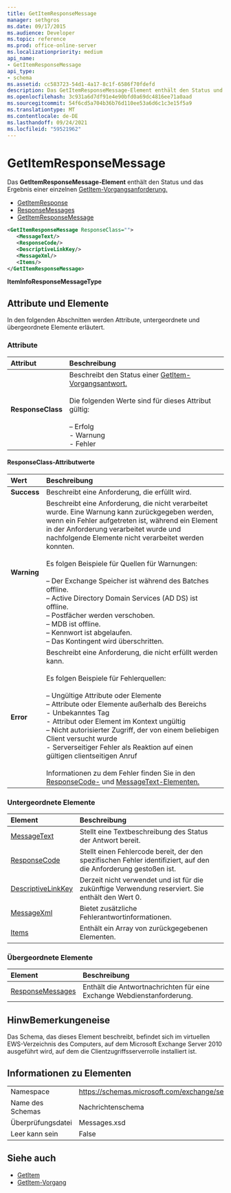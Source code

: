 ```yaml
---
title: GetItemResponseMessage
manager: sethgros
ms.date: 09/17/2015
ms.audience: Developer
ms.topic: reference
ms.prod: office-online-server
ms.localizationpriority: medium
api_name:
- GetItemResponseMessage
api_type:
- schema
ms.assetid: cc583723-54d1-4a17-8c1f-6586f70fdefd
description: Das GetItemResponseMessage-Element enthält den Status und das Ergebnis einer einzelnen GetItem-Vorgangsanforderung.
ms.openlocfilehash: 3c931a6d7df91e4e90bfd0a69dc4816ee71a0aad
ms.sourcegitcommit: 54f6cd5a704b36b76d110ee53a6d6c1c3e15f5a9
ms.translationtype: MT
ms.contentlocale: de-DE
ms.lasthandoff: 09/24/2021
ms.locfileid: "59521962"
---
```

# <a name="getitemresponsemessage"></a>GetItemResponseMessage

Das **GetItemResponseMessage-Element** enthält den Status und das Ergebnis einer einzelnen [GetItem-Vorgangsanforderung.](getitem-operation.md) 
  
- [GetItemResponse](getitemresponse.md) 
- [ResponseMessages](responsemessages.md)
- [GetItemResponseMessage](getitemresponsemessage.md)
  
```xml
<GetItemResponseMessage ResponseClass="">
   <MessageText/>
   <ResponseCode/>
   <DescriptiveLinkKey/>
   <MessageXml/>
   <Items/>
</GetItemResponseMessage>
```

**ItemInfoResponseMessageType**

## <a name="attributes-and-elements"></a>Attribute und Elemente

In den folgenden Abschnitten werden Attribute, untergeordnete und übergeordnete Elemente erläutert.
  
### <a name="attributes"></a>Attribute

|**Attribut**|**Beschreibung**|
|:-----|:-----|
|**ResponseClass** <br/> | Beschreibt den Status einer [GetItem-Vorgangsantwort.](getitem-operation.md) <br/><br/>Die folgenden Werte sind für dieses Attribut gültig:<br/><br/>– Erfolg<br/>- Warnung<br/>- Fehler |
   
#### <a name="responseclass-attribute-values"></a>ResponseClass-Attributwerte

|**Wert**|**Beschreibung**|
|:-----|:-----|
|**Success** <br/> |Beschreibt eine Anforderung, die erfüllt wird.  <br/> |
|**Warning** <br/> | Beschreibt eine Anforderung, die nicht verarbeitet wurde. Eine Warnung kann zurückgegeben werden, wenn ein Fehler aufgetreten ist, während ein Element in der Anforderung verarbeitet wurde und nachfolgende Elemente nicht verarbeitet werden konnten.<br/><br/>Es folgen Beispiele für Quellen für Warnungen:<br/><br/>– Der Exchange Speicher ist während des Batches offline.<br/>– Active Directory Domain Services (AD DS) ist offline.<br/>– Postfächer werden verschoben.<br/>– MDB ist offline.<br/>– Kennwort ist abgelaufen.  <br/>– Das Kontingent wird überschritten. |
|**Error** <br/> | Beschreibt eine Anforderung, die nicht erfüllt werden kann.<br/><br/>Es folgen Beispiele für Fehlerquellen:<br/><br/>– Ungültige Attribute oder Elemente<br/>– Attribute oder Elemente außerhalb des Bereichs<br/>- Unbekanntes Tag<br/>- Attribut oder Element im Kontext ungültig<br/>– Nicht autorisierter Zugriff, der von einem beliebigen Client versucht wurde<br/>- Serverseitiger Fehler als Reaktion auf einen gültigen clientseitigen Anruf<br/><br/>Informationen zu dem Fehler finden Sie in den [ResponseCode-](responsecode.md) und [MessageText-Elementen.](messagetext.md) |
   
### <a name="child-elements"></a>Untergeordnete Elemente

|**Element**|**Beschreibung**|
|:-----|:-----|
|[MessageText](messagetext.md) <br/> |Stellt eine Textbeschreibung des Status der Antwort bereit.  <br/> |
|[ResponseCode](responsecode.md) <br/> |Stellt einen Fehlercode bereit, der den spezifischen Fehler identifiziert, auf den die Anforderung gestoßen ist.  <br/> |
|[DescriptiveLinkKey](descriptivelinkkey.md) <br/> |Derzeit nicht verwendet und ist für die zukünftige Verwendung reserviert. Sie enthält den Wert 0.  <br/> |
|[MessageXml](messagexml.md) <br/> |Bietet zusätzliche Fehlerantwortinformationen.  <br/> |
|[Items](items.md) <br/> |Enthält ein Array von zurückgegebenen Elementen.  <br/> |
   
### <a name="parent-elements"></a>Übergeordnete Elemente

|**Element**|**Beschreibung**|
|:-----|:-----|
|[ResponseMessages](responsemessages.md) <br/> |Enthält die Antwortnachrichten für eine Exchange Webdienstanforderung.  <br/> |
   
## <a name="remarks"></a>HinwBemerkungeneise

Das Schema, das dieses Element beschreibt, befindet sich im virtuellen EWS-Verzeichnis des Computers, auf dem Microsoft Exchange Server 2010 ausgeführt wird, auf dem die Clientzugriffsserverrolle installiert ist.
  
## <a name="element-information"></a>Informationen zu Elementen

|||
|:-----|:-----|
|Namespace  <br/> |https://schemas.microsoft.com/exchange/services/2006/messages  <br/> |
|Name des Schemas  <br/> |Nachrichtenschema  <br/> |
|Überprüfungsdatei  <br/> |Messages.xsd  <br/> |
|Leer kann sein  <br/> |False  <br/> |
   
## <a name="see-also"></a>Siehe auch

- [GetItem](getitem.md)
- [GetItem-Vorgang](getitem-operation.md)

